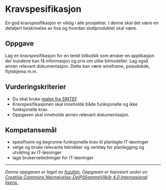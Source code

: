 # Kravspesifikasjon

En god kravspesifikasjon er viktig i alle prosjekter. I denne skal det være en detaljert beskrivelse av hva og hvordan sluttproduktet skal være.

## Oppgave

Lag en kravspesifikasjon for en tenkt bilbutikk som ønsker en applikasjon der kundene kan få informasjon og pris om ulike bilmodeller. Lag også annen relevant dokumentasjon. Dette kan være wireframe, pseudokde, flytskjema m.m.

## Vurderingskriterier

* Du skal bruke [malen fra SINTEF](https://github.com/fagstoff/IT2/blob/master/Fagtekster/1-Planlegging-og-dokumentasjon/30-Kravspesifikasjon.md)
* Kravspesifikasjonen skal inneholde både funksjonelle og ikke funksjonelle krav.
* Oppgaven skal inneholde annen relevant dokumentasjon.

## Kompetansemål

* spesifisere og begrunne funksjonelle krav til planlagte IT-løsninger
* velge og bruke relevante teknikker og verktøy for planlegging og utvikling av IT-løsninger
* lage brukerveiledninger for IT-løsninger

-------

_Denne oppgaven er laget av [fuzzbin](https://github.com/fuzzbin). Oppgaven er lisensiert under en [Creative Commons Navngivelse-DelPåSammeVilkår 4.0 Internasjonal lisens.
](http://creativecommons.org/licenses/by-sa/4.0/)_
